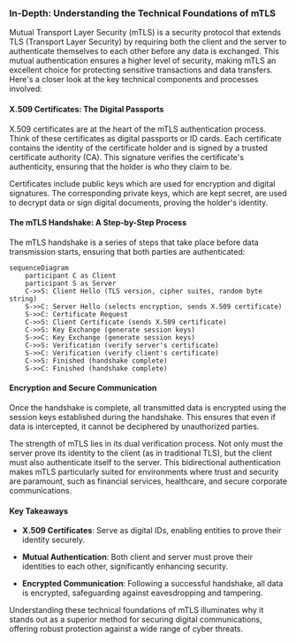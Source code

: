 ### In-Depth: Understanding the Technical Foundations of mTLS

Mutual Transport Layer Security (mTLS) is a security protocol that extends TLS 
(Transport Layer Security) by requiring both the client and the server to 
authenticate themselves to each other before any data is exchanged. This mutual 
authentication ensures a higher level of security, making mTLS an excellent 
choice for protecting sensitive transactions and data transfers. Here's a 
closer look at the key technical components and processes involved:

#### X.509 Certificates: The Digital Passports

X.509 certificates are at the heart of the mTLS authentication process. Think 
of these certificates as digital passports or ID cards. Each certificate 
contains the identity of the certificate holder and is signed by a trusted 
certificate authority (CA). This signature verifies the certificate's 
authenticity, ensuring that the holder is who they claim to be.

Certificates include public keys which are used for encryption and digital 
signatures. The corresponding private keys, which are kept secret, are used to 
decrypt data or sign digital documents, proving the holder's identity.

#### The mTLS Handshake: A Step-by-Step Process

The mTLS handshake is a series of steps that take place before data 
transmission starts, ensuring that both parties are authenticated:

```mermaid
sequenceDiagram
    participant C as Client
    participant S as Server
    C->>S: Client Hello (TLS version, cipher suites, random byte string)
    S->>C: Server Hello (selects encryption, sends X.509 certificate)
    S->>C: Certificate Request
    C->>S: Client Certificate (sends X.509 certificate)
    C->>S: Key Exchange (generate session keys)
    S->>C: Key Exchange (generate session keys)
    C->>S: Verification (verify server's certificate)
    S->>C: Verification (verify client's certificate)
    C->>S: Finished (handshake complete)
    S->>C: Finished (handshake complete)
```

#### Encryption and Secure Communication

Once the handshake is complete, all transmitted data is encrypted using the 
session keys established during the handshake. This ensures that even if data 
is intercepted, it cannot be deciphered by unauthorized parties.

The strength of mTLS lies in its dual verification process. Not only must the 
server prove its identity to the client (as in traditional TLS), but the client 
must also authenticate itself to the server. This bidirectional authentication 
makes mTLS particularly suited for environments where trust and security are 
paramount, such as financial services, healthcare, and secure corporate 
communications.

#### Key Takeaways

- **X.509 Certificates**: Serve as digital IDs, enabling entities to prove 
  their identity securely.

- **Mutual Authentication**: Both client and server must prove their identities 
  to each other, significantly enhancing security.

- **Encrypted Communication**: Following a successful handshake, all data is 
  encrypted, safeguarding against eavesdropping and tampering.

Understanding these technical foundations of mTLS illuminates why it stands out 
as a superior method for securing digital communications, offering robust 
protection against a wide range of cyber threats.
